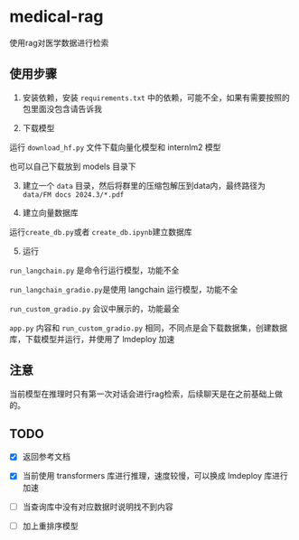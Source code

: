 # medical-rag

使用rag对医学数据进行检索

## 使用步骤

1. 安装依赖，安装 `requirements.txt` 中的依赖，可能不全，如果有需要按照的包里面没包含请告诉我

2. 下载模型

运行 `download_hf.py` 文件下载向量化模型和 internlm2 模型

也可以自己下载放到 models 目录下

3. 建立一个 `data` 目录，然后将群里的压缩包解压到data内，最终路径为 `data/FM docs 2024.3/*.pdf`

4. 建立向量数据库

运行`create_db.py`或者 `create_db.ipynb`建立数据库

5. 运行

`run_langchain.py` 是命令行运行模型，功能不全

`run_langchain_gradio.py`是使用 langchain 运行模型，功能不全

`run_custom_gradio.py` 会议中展示的，功能最全

`app.py` 内容和 `run_custom_gradio.py` 相同，不同点是会下载数据集，创建数据库，下载模型并运行，并使用了 lmdeploy 加速

## 注意

当前模型在推理时只有第一次对话会进行rag检索，后续聊天是在之前基础上做的。

## TODO

- [x] 返回参考文档
- [x] 当前使用 transformers 库进行推理，速度较慢，可以换成 lmdeploy 库进行加速
- [ ] 当查询库中没有对应数据时说明找不到内容
- [ ] 加上重排序模型



